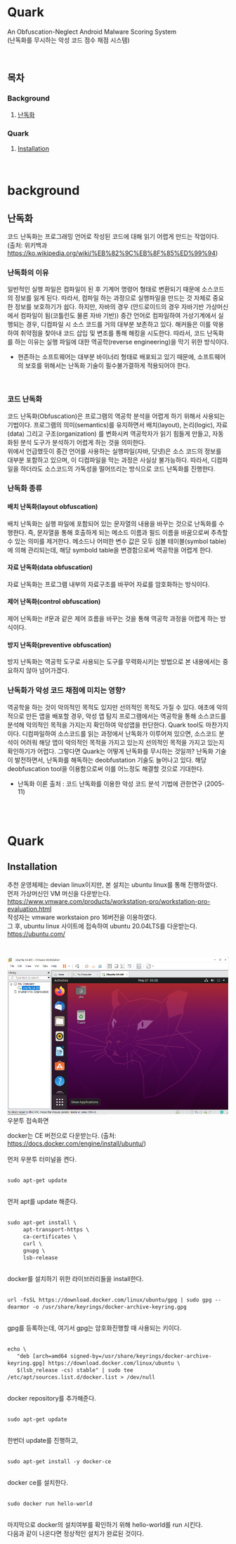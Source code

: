 # Quark

An Obfuscation-Neglect Android Malware Scoring System <br>
(난독화를 무시하는 악성 코드 점수 채점 시스템)

<br>

## 목차

### Background
  
1. [난독화](#난독화)

### Quark

1. [Installation](#Installation)

<br>

# background

## 난독화

코드 난독화는 프로그래밍 언어로 작성된 코드에 대해 읽기 어렵게 만드는 작업이다. <br>(출처: 위키백과 https://ko.wikipedia.org/wiki/%EB%82%9C%EB%8F%85%ED%99%94) 

### 난독화의 이유
일반적인 실행 파일은 컴파일이 된 후 기계어 명령어 형태로 변환되기 때문에 소스코드의 정보를 잃게 된다. 따라서, 컴파일 하는 과정으로 실행파일을 만드는 것 자체로 중요한 정보를 보호하기가 쉽다. 하지만, 자바의 경우 (안드로이드의 경우 자바기반 가상머신에서 컴파일이 됨(코틀린도 물론 자바 기반)) 중간 언어로 컴파일하여 가상기계에서 실행되는 경우, 디컴파일 시 소스 코드를 거의 대부분 보존하고 있다. 해커들은 이를 악용하여 취약점을 찾아내 코드 삽입 및 변조를 통해 해킹을 시도한다. 따라서, 코드 난독화를 하는 이유는 실행 파일에 대한 역공학(reverse engineering)을 막기 위한 방식이다. <br>
* 현존하는 소프트웨어는 대부분 바이너리 형태로 배포되고 있기 때문에, 소프트웨어의 보호를 위해서는 난독화 기술이 필수불가결하게 적용되어야 한다.
<br>  
  
### 코드 난독화
코드 난독화(Obfuscation)은 프로그램의 역공학 분석을 어렵게 하기 위해서 사용되는 기법이다. 프로그램의 의미(semantics)를 유지하면서 배치(layout), 논리(logic), 자료(data) 그리고 구조(organization) 를 변화시켜 역공학자가 읽기 힘들게 만들고, 자동화된 분석 도구가 분석하기 어렵게 하는 것을 의미한다. <br>
위에서 언급했듯이 중간 언어를 사용하는 실행파일(자바, 닷넷)은 소스 코드의 정보를 대부분 포함하고 있으며, 이 디컴파일을 막는 과정은 사실상 불가능하다. 따라서, 디컴파일을 하더라도 소스코드의 가독성을 떨어뜨리는 방식으로 코드 난독화를 진행한다.
<br>  

### 난독화 종류

#### 배치 난독화(layout obfuscation)
배치 난독화는 실행 파일에 포함되어 있는 문자열의 내용을 바꾸는 것으로 난독화를 수행한다. 즉, 문자열을 통해 호출하게 되는 메소드 이름과 필드 이름을 바꿈으로써 추측할 수 있는 의미를 제거한다. 메소드나 어떠한 변수 값은 모두 심볼 테이블(symbol table)에 의해 관리되는데, 해당 symbold table을 변경함으로써 역공학을 어렵게 한다.<br>

#### 자료 난독화(data obfuscation)
자료 난독화는 프로그램 내부의 자료구조를 바꾸어 자료를 암호화하는 방식이다.<br>
  
#### 제어 난독화(control obfuscation)
제어 난독화는 if문과 같은 제어 흐름을 바꾸는 것을 통해 역공학 과정을 어렵게 하는 방식이다.<br>
  
#### 방지 난독화(preventive obfuscation)
방지 난독화는 역공학 도구로 사용되는 도구를 무력화시키는 방법으로 본 내용에서는 중요하지 않아 넘어가겠다.<br>

### 난독화가 악성 코드 채점에 미치는 영향?
역공학을 하는 것이 악의적인 목적도 있지만 선의적인 목적도 가질 수 있다. 애초에 악의적으로 만든 앱을 배포할 경우, 악성 앱 탐지 프로그램에서는 역공학을 통해 소스코드를 분석해 악의적인 목적을 가지는지 확인하여 악성앱을 판단한다. Quark tool도 마찬가지이다. 디컴파일하여 소스코드를 읽는 과정에서 난독화가 이루어져 있으면, 소스코드 분석이 어려워 해당 앱이 악의적인 목적을 가지고 있는지 선의적인 목적을 가지고 있는지 확인하기가 어렵다. 그렇다면 Quark는 어떻게 난독화를 무시하는 것일까? 난독화 기술이 발전하면서, 난독화를 해독하는 deobfustation 기술도 늘어나고 있다. 해당 deobfuscation tool을 이용함으로써 이를 어느정도 해결할 것으로 기대한다.

* 난독화 이론 출처 : 코드 난독화를 이용한 악성 코드 분석 기법에 관한연구 (2005-11)

<br><br>

# Quark

## Installation
추천 운영체제는 devian linux이지만, 본 설치는 ubuntu linux를 통해 진행하였다. <br>
먼저 가상머신인 VM 머신을 다운받는다. https://www.vmware.com/products/workstation-pro/workstation-pro-evaluation.html
<br> 작성자는 vmware workstaion pro 16버전을 이용하였다. <br>
그 후, ubuntu linux 사이트에 접속하여 ubuntu 20.04LTS를 다운받는다. https://ubuntu.com/ <br>

<br>

![ubuntu](https://github.com/hanseul-Choi/quark_analysis/blob/main/img/ubuntu.PNG?raw=true)
우분투 접속화면
<br>

docker는 CE 버전으로 다운받는다. (출처: https://docs.docker.com/engine/install/ubuntu/) <br>
<br>
먼저 우분투 터미널을 켠다. <br>

<pre>
<code>
sudo apt-get update
</code>
</pre>
먼저 apt를 update 해준다. <br>

<pre>
<code>
sudo apt-get install \
     apt-transport-https \
     ca-certificates \
     curl \
     gnupg \
     lsb-release
</code>
</pre>
docker를 설치하기 위한 라이브러리들을 install한다. <br>

<pre>
<code>
url -fsSL https://download.docker.com/linux/ubuntu/gpg | sudo gpg --dearmor -o /usr/share/keyrings/docker-archive-keyring.gpg
</code>
</pre>
gpg를 등록하는데, 여기서 gpg는 암호화진행할 때 사용되는 키이다. <br>

<pre>
<code>
echo \
   "deb [arch=amd64 signed-by=/usr/share/keyrings/docker-archive-keyring.gpg] https://download.docker.com/linux/ubuntu \
   $(lsb_release -cs) stable" | sudo tee /etc/apt/sources.list.d/docker.list > /dev/null
</code>
</pre>
docker repository를 추가해준다.<br>

<pre>
<code>
sudo apt-get update
</code>
</pre>
한번더 update를 진행하고, <br>

<pre>
<code>
sudo apt-get install -y docker-ce
</code>
</pre>
docker ce를 설치한다. <br>

<pre>
<code>
sudo docker run hello-world
</code>
</pre>
마지막으로 docker의 설치여부를 확인하기 위해 hello-world를 run 시킨다. <br>
다음과 같이 나온다면 정상적인 설치가 완료된 것이다. 







